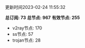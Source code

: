 更新时间2023-02-24 11:55:32

**总订阅: 73**
**总节点: 967**
**有效节点: 255**
- v2ray节点: 170
- ss节点: 57
- trojan节点: 28
